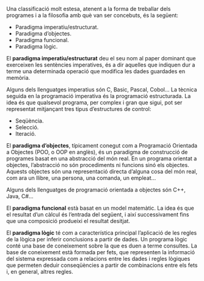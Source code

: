 Una classificació
molt estesa, atenent a la forma de treballar dels programes i a la filosofia amb què
van ser concebuts, és la següent:
  * Paradigma imperatiu/estructurat.
  * Paradigma d’objectes.
  * Paradigma funcional.
  * Paradigma lògic.

El **paradigma imperatiu/estructurat** deu el seu nom al paper dominant
que exerceixen les sentències imperatives, és a dir aquelles que indiquen
dur a terme una determinada operació que modifica les dades guardades en
memòria.

Alguns dels llenguatges imperatius són C, Basic, Pascal, Cobol...
La tècnica seguida en la programació imperativa és la programació estructurada.
La idea és que qualsevol programa, per complex i gran que sigui, pot ser
representat mitjançant tres tipus d’estructures de control:
  * Seqüència.
  * Selecció.
  * Iteració.
  
El **paradigma d’objectes**, típicament conegut com a Programació Orientada
a Objectes (POO, o OOP en anglès), és un paradigma de construcció de
programes basat en una abstracció del món real. En un programa orientat
a objectes, l’abstracció no són procediments ni funcions sinó els objectes.
Aquests objectes són una representació directa d’alguna cosa del món real,
com ara un llibre, una persona, una comanda, un empleat...

Alguns dels llenguatges de programació orientada a objectes són C++, Java, C#...

El **paradigma funcional** està basat en un model matemàtic. La idea és que
el resultat d’un càlcul és l’entrada del següent, i així successivament fins que
una composició produeixi el resultat desitjat.

El **paradigma lògic** té com a característica principal l’aplicació de les regles
de la lògica per inferir conclusions a partir de dades.
Un programa lògic conté una base de coneixement sobre la que es duen a terme
consultes. La base de coneixement està formada per fets, que representen la
informació del sistema expressada com a relacions entre les dades i regles lògiques
que permeten deduir conseqüències a partir de combinacions entre els fets i, en
general, altres regles.
